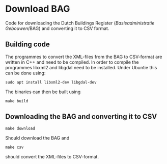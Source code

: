 # Download BAG #

Code for downloading the Dutch Buildings Register (*Basisadministratie Gebouwen*/BAG) and converting it to CSV format. 




## Building code ##

The programmes to convert the XML-files from the BAG to CSV-format are written
in C++ and need to be compiled. In order to compile the programmes libxml2 and
libgdal need to be installed. Under Ubuntie this can be done using:

```
sudo apt install libxml2-dev libgdal-dev
```

The binaries can then be built using

```
make build
```

## Downloading the BAG and converting it to CSV ##

```
make download
```

Should download the BAG and

```
make csv 
```

should convert the XML-files to CSV-format.




